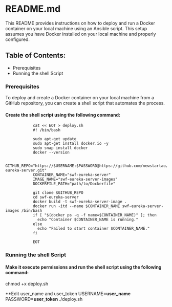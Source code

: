 README.md
=========

This README provides instructions on how to deploy and run a Docker container on your local machine using an Ansible script. This setup assumes you have Docker installed on your local machine and properly configured.

## Table of Contents:

* Prerequisites
* Running the shell Script

### Prerequisites

To deploy and create a Docker container on your local machine from a GitHub repository, you can create a shell script that automates the process.

#### Create the shell script using the following command:

				cat << EOT > deploy.sh
				#! /bin/bash
				
				sudo apt-get update
				sudo apt-get install docker.io -y
				sudo snap install docker
				docker --version
				
				GITHUB_REPO="https://$USERNAME:$PASSWORD@https://github.com/newstartao/swf-eureka-server.git"
				CONTAINER_NAME="swf-eureka-server"
				IMAGE_NAME="swf-eureka-server-images"
				DOCKERFILE_PATH="path/to/Dockerfile"
				
				git clone $GITHUB_REPO
				cd swf-eureka-server
				docker build -t swf-eureka-server-image .
				docker run -itd --name $CONTAINER_NAME swf-eureka-server-images /bin/bash
				if [ "$(docker ps -q -f name=$CONTAINER_NAME)" ]; then
				  echo "Container $CONTAINER_NAME is running."
				else
				  echo "Failed to start container $CONTAINER_NAME."
				fi
				
				EOT


### Running the shell Script

#### Make it execute permissions and run the shell script using the following command:

chmod +x deploy.sh

**Edit user_name and user_token
USERNAME=**user_name** PASSWORD=**user_token** ./deploy.sh 


			


